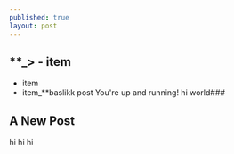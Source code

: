```yaml
---
published: true
layout: post
---
```


##  **_> - item
- item
- item_**baslikk
post
You're up and running!
hi world###





## A New Post

hi
hi
hi